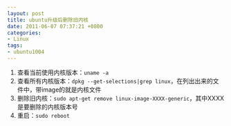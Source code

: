 ```yaml
---
layout: post
title: ubuntu升级后删除旧内核
date: 2011-06-07 07:37:21 +0800
categories:
- Linux
tags:
- ubuntu1004
---
```


1. 查看当前使用内核版本：`uname -a`
2. 查看所有内核版本：`dpkg --get-selections|grep linux`，在列出出来的文件中，带image的就是内核文件
3. 删除旧内核：`sudo apt-get remove linux-image-XXXX-generic`，其中XXXX是要删除的内核版本号
4. 重启：`sudo reboot`